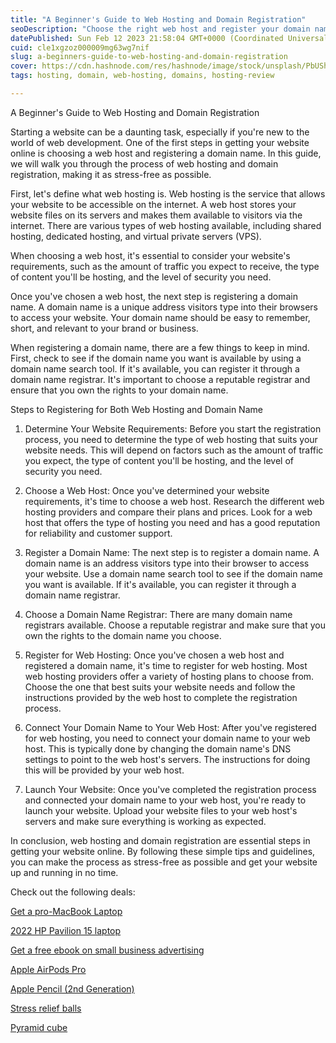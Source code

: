 ```yaml
---
title: "A Beginner's Guide to Web Hosting and Domain Registration"
seoDescription: "Choose the right web host and register your domain name with ease. Our beginner's guide covers web hosting types, domain registration, and tips for a stress"
datePublished: Sun Feb 12 2023 21:58:04 GMT+0000 (Coordinated Universal Time)
cuid: cle1xgzoz000009mg63wg7nif
slug: a-beginners-guide-to-web-hosting-and-domain-registration
cover: https://cdn.hashnode.com/res/hashnode/image/stock/unsplash/PbUShBsiwZI/upload/dc2cfcf22c45e90caef32f30a30bb908.jpeg
tags: hosting, domain, web-hosting, domains, hosting-review

---
```


A Beginner's Guide to Web Hosting and Domain Registration

Starting a website can be a daunting task, especially if you're new to the world of web development. One of the first steps in getting your website online is choosing a web host and registering a domain name. In this guide, we will walk you through the process of web hosting and domain registration, making it as stress-free as possible.

First, let's define what web hosting is. Web hosting is the service that allows your website to be accessible on the internet. A web host stores your website files on its servers and makes them available to visitors via the internet. There are various types of web hosting available, including shared hosting, dedicated hosting, and virtual private servers (VPS).

When choosing a web host, it's essential to consider your website's requirements, such as the amount of traffic you expect to receive, the type of content you'll be hosting, and the level of security you need.

Once you've chosen a web host, the next step is registering a domain name. A domain name is a unique address visitors type into their browsers to access your website. Your domain name should be easy to remember, short, and relevant to your brand or business.

When registering a domain name, there are a few things to keep in mind. First, check to see if the domain name you want is available by using a domain name search tool. If it's available, you can register it through a domain name registrar. It's important to choose a reputable registrar and ensure that you own the rights to your domain name.

Steps to Registering for Both Web Hosting and Domain Name

1. Determine Your Website Requirements: Before you start the registration process, you need to determine the type of web hosting that suits your website needs. This will depend on factors such as the amount of traffic you expect, the type of content you'll be hosting, and the level of security you need.
    
2. Choose a Web Host: Once you've determined your website requirements, it's time to choose a web host. Research the different web hosting providers and compare their plans and prices. Look for a web host that offers the type of hosting you need and has a good reputation for reliability and customer support.
    
3. Register a Domain Name: The next step is to register a domain name. A domain name is an address visitors type into their browser to access your website. Use a domain name search tool to see if the domain name you want is available. If it's available, you can register it through a domain name registrar.
    
4. Choose a Domain Name Registrar: There are many domain name registrars available. Choose a reputable registrar and make sure that you own the rights to the domain name you choose.
    
5. Register for Web Hosting: Once you've chosen a web host and registered a domain name, it's time to register for web hosting. Most web hosting providers offer a variety of hosting plans to choose from. Choose the one that best suits your website needs and follow the instructions provided by the web host to complete the registration process.
    
6. Connect Your Domain Name to Your Web Host: After you've registered for web hosting, you need to connect your domain name to your web host. This is typically done by changing the domain name's DNS settings to point to the web host's servers. The instructions for doing this will be provided by your web host.
    
7. Launch Your Website: Once you've completed the registration process and connected your domain name to your web host, you're ready to launch your website. Upload your website files to your web host's servers and make sure everything is working as expected.
    

In conclusion, web hosting and domain registration are essential steps in getting your website online. By following these simple tips and guidelines, you can make the process as stress-free as possible and get your website up and running in no time.

Check out the following deals:

[Get a pro-MacBook Laptop](https://amzn.to/3HYcK5l)

[2022 HP Pavilion 15 laptop](https://amzn.to/3K6vBOa)

[Get a free ebook on small business advertising](https://amzn.to/40PdzG8)

[Apple AirPods Pro](https://amzn.to/3jLohwV)

[Apple Pencil (2nd Generation)](https://amzn.to/3XsCzQu)

[Stress relief balls](https://amzn.to/3IkW5dI)

[Pyramid cube](https://amzn.to/3xdPonn)
